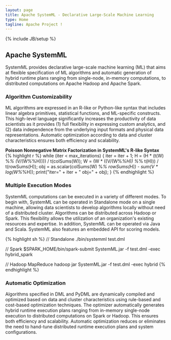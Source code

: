 ```yaml
---
layout: page
title: Apache SystemML - Declarative Large-Scale Machine Learning
type: Home
tagline: Apache Project !
---
```

<!--
{% comment %}
Licensed to the Apache Software Foundation (ASF) under one or more
contributor license agreements.  See the NOTICE file distributed with
this work for additional information regarding copyright ownership.
The ASF licenses this file to you under the Apache License, Version 2.0
(the "License"); you may not use this file except in compliance with
the License.  You may obtain a copy of the License at

http://www.apache.org/licenses/LICENSE-2.0

Unless required by applicable law or agreed to in writing, software
distributed under the License is distributed on an "AS IS" BASIS,
WITHOUT WARRANTIES OR CONDITIONS OF ANY KIND, either express or implied.
See the License for the specific language governing permissions and
limitations under the License.
{% endcomment %}
-->
{% include JB/setup %}

## Apache SystemML

SystemML provides declarative large-scale machine learning (ML) that aims at flexible specification of ML algorithms and automatic generation of hybrid runtime plans ranging from single-node, in-memory computations, to distributed computations on Apache Hadoop and Apache Spark.

### Algorithm Customizability

ML algorithms are expressed in an R-like or Python-like syntax that includes linear algebra primitives, statistical functions, and ML-specific constructs.  This high-level language significantly increases the productivity of data scientists as it provides (1) full flexibility in expressing custom analytics, and (2) data independence from the underlying input formats and physical data representations.  Automatic optimization according to data and cluster characteristics ensures both efficiency and scalability.

**Poisson Nonnegative Matrix Factorization in SystemML's R-like Syntax**
{% highlight r %}
while (iter < max_iterations) {
  iter = iter + 1;
  H = (H * (t(W) %*% (V/(W%*%H)))) / t(colSums(W));
  W = (W * ((V/(W%*%H)) %*% t(H))) / t(rowSums(H));
  obj = as.scalar(colSums(W) %*% rowSums(H)) - sum(V * log(W%*%H));
  print("iter=" + iter + " obj=" + obj);
}
{% endhighlight %}

### Multiple Execution Modes

SystemML computations can be executed in a variety of different modes.  To begin with, SystemML can be operated in Standalone mode on a single machine, allowing data scientists to develop algorithms locally without need of a distributed cluster.  Algorithms can be distributed across Hadoop or Spark.  This flexibility allows the utilization of an organization's existing resources and expertise.  In addition, SystemML can be operated via Java and Scala.  SystemML also features an embedded API for scoring models.

{% highlight sh %}
// Standalone
./bin/systemml test.dml

// Spark
$SPARK_HOME/bin/spark-submit SystemML.jar -f test.dml -exec hybrid_spark

// Hadoop MapReduce
hadoop jar SystemML.jar -f test.dml -exec hybrid
{% endhighlight %}
   
### Automatic Optimization

Algorithms specified in DML and PyDML are dynamically compiled and optimized based on data and cluster characteristics using rule-based and cost-based optimization techniques.  The optimizer automatically generates hybrid runtime execution plans ranging from in-memory single-node execution to distributed computations on Spark or Hadoop.  This ensures both efficiency and scalability.  Automatic optimization reduces or eliminates the need to hand-tune distributed runtime execution plans and system configurations.

